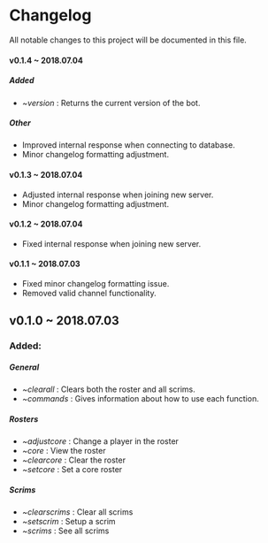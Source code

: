 # Changelog
All notable changes to this project will be documented in this file.

#### v0.1.4 ~ 2018.07.04
##### Added
* *~version* : Returns the current version of the bot.
##### Other
* Improved internal response when connecting to database.
* Minor changelog formatting adjustment.

#### v0.1.3 ~ 2018.07.04
* Adjusted internal response when joining new server.
* Minor changelog formatting adjustment.

#### v0.1.2 ~ 2018.07.04
* Fixed internal response when joining new server.

#### v0.1.1 ~ 2018.07.03
* Fixed minor changelog formatting issue.
* Removed valid channel functionality.

## v0.1.0 ~ 2018.07.03
### Added:
##### General
* *~clearall* : Clears both the roster and all scrims.
* *~commands* : Gives information about how to use each function.

##### Rosters
* *~adjustcore* : Change a player in the roster
* *~core* : View the roster
* *~clearcore* : Clear the roster
* *~setcore* : Set a core roster

##### Scrims
* *~clearscrims* : Clear all scrims
* *~setscrim* : Setup a scrim
* *~scrims* : See all scrims